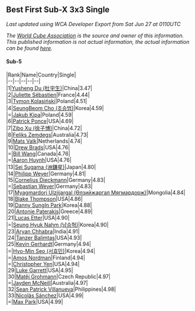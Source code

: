 ## Best First Sub-X 3x3 Single

*Last updated using WCA Developer Export from Sat Jun 27 at 0110UTC*

*The [World Cube Association](https://www.worldcubeassociation.org) is the source and owner of this information. This published information is not actual information, the actual information can be found [here](https://www.worldcubeassociation.org/results).*

#### Sub-5


|Rank|Name|Country|Single|  
|--|--|--|--|--|  
|1|[Yusheng Du (杜宇生)](https://www.worldcubeassociation.org/persons/2015DUYU01)|China|3.47|  
|2|[Juliette Sébastien](https://www.worldcubeassociation.org/persons/2014SEBA01)|France|4.44|  
|3|[Tymon Kolasiński](https://www.worldcubeassociation.org/persons/2016KOLA02)|Poland|4.51|  
|4|[SeungBeom Cho (조승범)](https://www.worldcubeassociation.org/persons/2012CHOS01)|Korea|4.59|  
|=|[Jakub Kipa](https://www.worldcubeassociation.org/persons/2010KIPA01)|Poland|4.59|  
|6|[Patrick Ponce](https://www.worldcubeassociation.org/persons/2012PONC02)|USA|4.69|  
|7|[Zibo Xu (徐子博)](https://www.worldcubeassociation.org/persons/2014XUZI01)|China|4.72|  
|8|[Feliks Zemdegs](https://www.worldcubeassociation.org/persons/2009ZEMD01)|Australia|4.73|  
|9|[Mats Valk](https://www.worldcubeassociation.org/persons/2007VALK01)|Netherlands|4.74|  
|10|[Drew Brads](https://www.worldcubeassociation.org/persons/2010BRAD01)|USA|4.76|  
|=|[Bill Wang](https://www.worldcubeassociation.org/persons/2010WANG68)|Canada|4.76|  
|=|[Aaron Huynh](https://www.worldcubeassociation.org/persons/2017HUYN05)|USA|4.76|  
|13|[Sei Sugama (洲鎌星)](https://www.worldcubeassociation.org/persons/2010SUGA01)|Japan|4.80|  
|14|[Philipp Weyer](https://www.worldcubeassociation.org/persons/2010WEYE01)|Germany|4.81|  
|15|[Cornelius Dieckmann](https://www.worldcubeassociation.org/persons/2009DIEC01)|Germany|4.83|  
|=|[Sebastian Weyer](https://www.worldcubeassociation.org/persons/2010WEYE02)|Germany|4.83|  
|17|[Myagmardorj Ulziijargal (Өлзийжаргал Мягмардорж)](https://www.worldcubeassociation.org/persons/2016OLZI01)|Mongolia|4.84|  
|18|[Blake Thompson](https://www.worldcubeassociation.org/persons/2010THOM03)|USA|4.86|  
|19|[Danny SungIn Park](https://www.worldcubeassociation.org/persons/2015PARK13)|Korea|4.88|  
|20|[Antonie Paterakis](https://www.worldcubeassociation.org/persons/2012PATE01)|Greece|4.89|  
|21|[Lucas Etter](https://www.worldcubeassociation.org/persons/2011ETTE01)|USA|4.90|  
|=|[Seung Hyuk Nahm (남승혁)](https://www.worldcubeassociation.org/persons/2013NAHM01)|Korea|4.90|  
|23|[Aryan Chhabra](https://www.worldcubeassociation.org/persons/2015CHHA03)|India|4.91|  
|24|[Tanzer Balimtas](https://www.worldcubeassociation.org/persons/2013BALI01)|USA|4.93|  
|25|[Kevin Gerhardt](https://www.worldcubeassociation.org/persons/2013GERH01)|Germany|4.94|  
|=|[Hyo-Min Seo (서효민)](https://www.worldcubeassociation.org/persons/2013SEOH01)|Korea|4.94|  
|=|[Amos Nordman](https://www.worldcubeassociation.org/persons/2014NORD02)|Finland|4.94|  
|=|[Christopher Yen](https://www.worldcubeassociation.org/persons/2016YENC01)|USA|4.94|  
|29|[Luke Garrett](https://www.worldcubeassociation.org/persons/2017GARR05)|USA|4.95|  
|30|[Matěj Grohmann](https://www.worldcubeassociation.org/persons/2015GROH02)|Czech Republic|4.97|  
|=|[Jayden McNeill](https://www.worldcubeassociation.org/persons/2012MCNE01)|Australia|4.97|  
|32|[Sean Patrick Villanueva](https://www.worldcubeassociation.org/persons/2017VILL41)|Philippines|4.98|  
|33|[Nicolás Sánchez](https://www.worldcubeassociation.org/persons/2015SANC11)|USA|4.99|  
|=|[Max Park](https://www.worldcubeassociation.org/persons/2012PARK03)|USA|4.99|  

